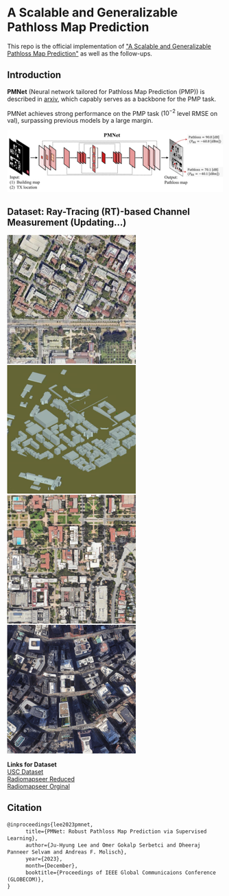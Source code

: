 # A Scalable and Generalizable Pathloss Map Prediction

This repo is the official implementation of ["A Scalable and Generalizable Pathloss Map Prediction"](https://arxiv.org/abs/2211.10527.pdf) as well as the follow-ups.

## Introduction

**PMNet** (Neural network tailored for Pathloss Map Prediction (PMP)) is described in [arxiv](https://arxiv.org/abs/2103.14030), which capably serves as a backbone for the PMP task. 

PMNet achieves strong performance on the PMP task ($10^{-2}$ level RMSE on val), surpassing previous models by a large margin.

<!-- ![overview_PMNet](figure/overview_PMNet.png) -->
<img src="figure/overview_PMNet.jpg" alt="overview_PMNet" width="800" style="float:center" />



<!-- ## Main Results on USC RT Dataset with Pretrained Models -->



## Dataset: Ray-Tracing (RT)-based Channel Measurement  (Updating...)

<!-- ![map_USC](figure/map_USC.png)
![bldmap_3D_USC](figure/geometry_USC.png)
![map_UCLA](figure/map_UCLA.png)
![map_Boston](figure/map_Boston.png) -->
<img src="figure/map_USC.png" alt="map_USC" width="300"/> <img src="figure/geometry_USC.png" alt="bldmap_3D_USC" width="300"/> <br/>
<img src="figure/map_UCLA.png" alt="map_UCLA" width="300"/> <img src="figure/map_Boston.png" alt="map_Boston" width="300"/>


**Links for Dataset** <br/>
[USC Dataset](https://drive.google.com/file/d/1uk7no4GwSCQ_sKI3WWnl67llzV1iLQ4l/view?usp=sharing) <br/>
[Radiomapseer Reduced](https://drive.google.com/file/d/12eeypRCnTaCv1WyY9E-FT7ugvdsBTqDN/view?usp=sharing) <br/>
[Radiomapseer Orginal](https://drive.google.com/file/d/1PTaPpLOKraVCRZU_Tzev4D5ZO32tpqMO/view?usp=sharing)



## Citation

```
@inproceedings{lee2023pmnet,
      title={PMNet: Robust Pathloss Map Prediction via Supervised Learning}, 
      author={Ju-Hyung Lee and Omer Gokalp Serbetci and Dheeraj Panneer Selvam and Andreas F. Molisch},
      year={2023},
      month={December},
      booktitle={Proceedings of IEEE Global Communicaions Conference (GLOBECOM)},
}
```